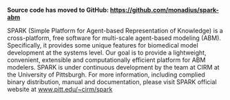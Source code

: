 **Source code has moved to GitHub: https://github.com/monadius/spark-abm**

SPARK (Simple Platform for Agent-based Representation of Knowledge) is a cross-platform, free software for multi-scale agent-based modeling (ABM). Specifically, it provides some unique features for biomedical model development at the systems level. Our goal is to provide a lightweight, convenient, extensible and computationally efficient platform for ABM modelers. SPARK is under continuous development by the team at CIRM at the University of Pittsburgh. For more information, including complied binary distribution, manual and documentation, please visit SPARK official website at www.pitt.edu/~cirm/spark
